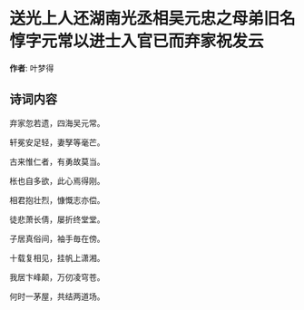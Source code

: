 # 送光上人还湖南光丞相吴元忠之母弟旧名惇字元常以进士入官已而弃家祝发云

**作者**: 叶梦得

## 诗词内容

弃家忽若遗，四海吴元常。

轩冕安足轻，妻孥等毫芒。

古来惟仁者，有勇故莫当。

枨也自多欲，此心焉得刚。

相君抱壮烈，慷慨志亦偿。

徒悲萧长倩，屡折终堂堂。

子居真俗间，袖手毎在傍。

十载复相见，挂帆上潇湘。

我居卞峰颠，万仞凌穹苍。

何时一茅屋，共结两道场。

